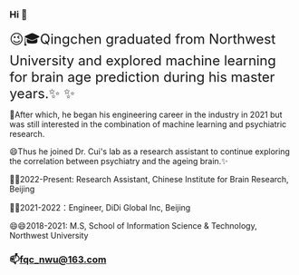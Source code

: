 ### Hi  👋

 <font size=5>😉🎓Qingchen graduated from Northwest University and explored machine learning for brain age prediction during his master years.✨ ✨  </font>

 🤔After which, he began his engineering career in the industry in 2021 but was still interested in the combination of machine learning and psychiatric research. 

 😄Thus he joined Dr. Cui's lab as a research assistant to continue exploring the correlation between psychiatry and the ageing brain.✨
 
 🔭🔭2022-Present: Research Assistant, Chinese Institute for Brain Research, Beijing

 🌱🌱2021-2022：Engineer, DiDi Global Inc, Beijing

 😄😄2018-2021: M.S, School of Information Science & Technology, Northwest University

### 📫fqc_nwu@163.com
<!--
**QingchenFan/QingchenFan** is a ✨ _special_ ✨ repository because its `README.md` (this file) appears on your GitHub profile.

Here are some ideas to get you started:

- 🔭 I’m currently working on ...
- 🌱 I’m currently learning ...
- 👯 I’m looking to collaborate on ...
- 🤔 I’m looking for help with ...
- 💬 Ask me about ...
- 📫 How to reach me: ...
- 😄 Pronouns: ...
- ⚡ Fun fact: ...
-->
